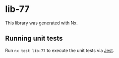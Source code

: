 # lib-77

This library was generated with [Nx](https://nx.dev).

## Running unit tests

Run `nx test lib-77` to execute the unit tests via [Jest](https://jestjs.io).

